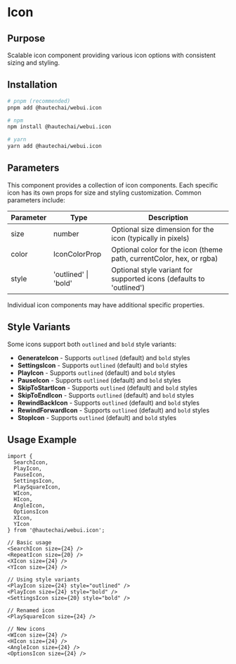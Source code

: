 # Icon

## Purpose

Scalable icon component providing various icon options with consistent sizing and styling.

## Installation

```bash
# pnpm (recommended)
pnpm add @hautechai/webui.icon

# npm
npm install @hautechai/webui.icon

# yarn
yarn add @hautechai/webui.icon
```

## Parameters

This component provides a collection of icon components. Each specific icon has its own props for size and styling customization. Common parameters include:

| Parameter | Type                 | Description                                                          |
| --------- | -------------------- | -------------------------------------------------------------------- |
| size      | number               | Optional size dimension for the icon (typically in pixels)           |
| color     | IconColorProp        | Optional color for the icon (theme path, currentColor, hex, or rgba) |
| style     | 'outlined' \| 'bold' | Optional style variant for supported icons (defaults to 'outlined')  |

Individual icon components may have additional specific properties.

## Style Variants

Some icons support both `outlined` and `bold` style variants:

- **GenerateIcon** - Supports `outlined` (default) and `bold` styles
- **SettingsIcon** - Supports `outlined` (default) and `bold` styles
- **PlayIcon** - Supports `outlined` (default) and `bold` styles
- **PauseIcon** - Supports `outlined` (default) and `bold` styles
- **SkipToStartIcon** - Supports `outlined` (default) and `bold` styles
- **SkipToEndIcon** - Supports `outlined` (default) and `bold` styles
- **RewindBackIcon** - Supports `outlined` (default) and `bold` styles
- **RewindForwardIcon** - Supports `outlined` (default) and `bold` styles
- **StopIcon** - Supports `outlined` (default) and `bold` styles

## Usage Example

```tsx
import {
  SearchIcon,
  PlayIcon,
  PauseIcon,
  SettingsIcon,
  PlaySquareIcon,
  WIcon,
  HIcon,
  AngleIcon,
  OptionsIcon
  XIcon,
  YIcon
} from '@hautechai/webui.icon';

// Basic usage
<SearchIcon size={24} />
<RepeatIcon size={20} />
<XIcon size={24} />
<YIcon size={24} />

// Using style variants
<PlayIcon size={24} style="outlined" />
<PlayIcon size={24} style="bold" />
<SettingsIcon size={20} style="bold" />

// Renamed icon
<PlaySquareIcon size={24} />

// New icons
<WIcon size={24} />
<HIcon size={24} />
<AngleIcon size={24} />
<OptionsIcon size={24} />
```
